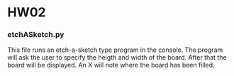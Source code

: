 # HW02 
  
### etchASketch.py  
This file runs an etch-a-sketch type program in the console. The program will ask the user to specify the heigth and width of the board.
After that the board will be displayed. An X will note where the board has been filled.
